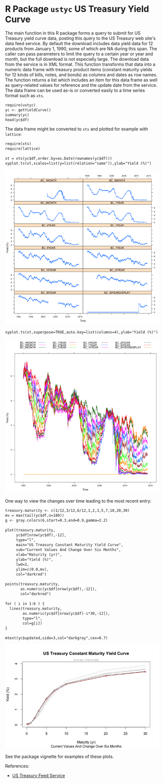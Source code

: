 R Package `ustyc` US Treasury Yield Curve
=========================================

The main function in this R package forms a query to submit for US Treasury yield curve data, posting this query to the US Treasury web site's data feed service.  By default the download includes data yield data for 12 products from January 1, 1990, some of which are NA during this span.  The caller can pass parameters to limit the query to a certain year or year and month, but the full download is not especially large.  The download data from the service is in XML format.  This function transforms that data into a numeric data frame with treasury product items (constant maturity yields for 12 kinds of bills, notes, and bonds) as columns and dates as row names. The function returns a list which includes an item for this data frame as well as query-related values for reference and the update date from the service.  The data frame can be used as-is or converted easily to a time series format such as ```xts```. 

```{r}
require(ustyc)
yc <- getYieldCurve()
summary(yc)
head(yc$df)
```

The data frame might be converted to ```xts``` and plotted for example with ```lattice```:

```{r}
require(xts)
require(lattice)

xt = xts(yc$df,order.by=as.Date(rownames(yc$df)))
xyplot.ts(xt,scales=list(y=list(relation="same")),ylab="Yield (%)")
```

![ploti](man/figures/individual.png)

```{r}
xyplot.ts(xt,superpose=TRUE,auto.key=list(columns=4),ylab="Yield (%)")
```

![plotg](man/figures/grouped.png)

One way to view the changes over time leading to the most recent entry:

```{r}
treasury.maturity <- c(1/12,3/12,6/12,1,2,3,5,7,10,20,30)
mv = max(tail(yc$df,n=180))
g <- gray.colors(6,start=0.3,end=0.9,gamma=2.2)

plot(treasury.maturity,
     yc$df[nrow(yc$df),-12],
     type="l",
     main="US Treasury Constant Maturity Yield Curve",
     sub="Current Values And Change Over Six Months",
     xlab="Maturity (yr)",
     ylab="Yield (%)",
     lwd=2,
     ylim=c(0.0,mv),
     col="darkred")

points(treasury.maturity,
       as.numeric(yc$df[nrow(yc$df),-12]),
       col="darkred")

for ( i in 1:6 ) {
  lines(treasury.maturity,
        as.numeric(yc$df[nrow(yc$df)-i*30,-12]),
        type="l",
        col=g[i])
}

mtext(yc$updated,side=3,col="darkgray",cex=0.7)

```

![plotc](man/figures/change.png)


See the package vignette for examples of these plots.

References:
* [US Treasury Feed Service](http://data.treasury.gov/feed.svc/DailyTreasuryYieldCurveRateData)
